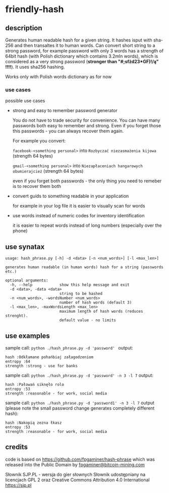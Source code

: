 # friendly-hash

## description

Generates human readable hash for a given string.
It hashes isput with sha-256 and then transaltes it to human words.
Can convert short string to a strong password, for example password with only 3 words has a strength of 64bit hash (with Polish dictionary which contains 3.2mln words), which is considered as a very strong password (**stronger than "#;sfżd23*GF)!/ą" !!!!**).
It uses sha256 hashing.

Works only with Polish words dictionary as for now

### use cases

possible use cases

* strong and easy to remember password generator

  You do not have to trade security for convenience. You can have many passwords both easy to remember and strong.
  Even if you forget those this passwords - you can always recover them again.
  
  For example you convert:
  
  ```facebook-<something personal>``` into ```Rozbyczać niezasmażenia kijowa``` (strength 64 bytes)
  
  ```gmail-<something personal>``` into ```Niezapłaceniach hangarowych obumierajcież``` (strength 64 bytes)
  
  even if you forget both passwords - the only thing you need to remeber is <something personal> to recover them both


* convert guids to something readable in your application

    for example in your log file it is easier to visually scan for words

* use words instead of numeric codes for inventory identification

    it is easier to repeat words instead of long numbers (especially over the phone)


## use synatax
```
usage: hash_phrase.py [-h] -d <data> [-n <num_words>] [-l <max_len>]

generates human readable (in human words) hash for a string (passwords etc.)

optional arguments:
  -h, --help            show this help message and exit
  -d <data>, -data <data>
                        string to be hashed
  -n <num_words>, -wordsNumber <num_words>
                        number of hash words (default 3)
  -l <max_len>, -maxWordsLength <max_len>
                        maximum length of hash words (reduces strenght).
                        default value - no limits
```                        

## use examples
sample call:
```python ./hash_phrase.py -d 'password' ```
output:
```
hash :Odkłamane pohańbiaj załagodzeniom
entropy :64
strength :strong - use for banks
```

sample call:
```python ./hash_phrase.py -d 'password' -n 3 -l 7```
output:
```
hash :Pałowań siknęło rolo
entropy :53
strength :reasonable - for work, social media
```

sample call:
```python ./hash_phrase.py -d 'password1' -n 3 -l 7```
output (please note the small password change generates completely different hash):
```
hash :Nakopią zezna łkasz
entropy :53
strength :reasonable - for work, social media
```

## credits
code is based on https://github.com/fpgaminer/hash-phrase
which was released into the Public Domain by fpgaminer@bitcoin-mining.com

Słownik SJP.PL - wersja do gier słownych
Słownik udostępniany na licencjach GPL 2 oraz
Creative Commons Attribution 4.0 International
https://sjp.pl